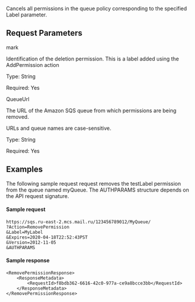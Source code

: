 Cancels all permissions in the queue policy corresponding to the specified Label parameter.

## Request Parameters

mark

Identification of the deletion permission. This is a label added using the AddPermission action

Type: String

Required: Yes

QueueUrl

The URL of the Amazon SQS queue from which permissions are being removed.

URLs and queue names are case-sensitive.

Type: String

Required: Yes

## Examples

The following sample request request removes the testLabel permission from the queue named myQueue. The AUTHPARAMS structure depends on the API request signature.

#### Sample request

```
https://sqs.ru-east-2.mcs.mail.ru/123456789012/MyQueue/
?Action=RemovePermission
&Label=MyLabel
&Expires=2020-04-18T22:52:43PST
&Version=2012-11-05
&AUTHPARAMS
```

#### Sample response

```
<RemovePermissionResponse>
    <ResponseMetadata>
        <RequestId>f8bdb362-6616-42c0-977a-ce9a8bcce3bb</RequestId>
    </ResponseMetadata>
</RemovePermissionResponse>
```
